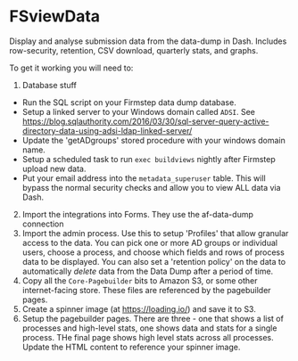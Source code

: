 # FSviewData
Display and analyse submission data from the data-dump in Dash. Includes row-security, retention, CSV download, quarterly stats, and graphs.

To get it working you will need to:
1. Database stuff
- Run the SQL script on your Firmstep data dump database. 
- Setup a linked server to your Windows domain called `ADSI`. See https://blog.sqlauthority.com/2016/03/30/sql-server-query-active-directory-data-using-adsi-ldap-linked-server/
- Update the 'getADgroups' stored procedure with your windows domain name. 
- Setup a scheduled task to run `exec buildviews` nightly after Firmstep upload new data. 
- Put your email address into the `metadata_superuser` table. This will bypass the normal security checks and allow you to view ALL data via Dash.

2. Import the integrations into Forms. They use the af-data-dump connection
3. Import the admin process. Use this to setup 'Profiles' that allow granular access to the data. You can pick one or more AD groups or individual users, choose a process, and choose which fields and rows of process data to be displayed. You can also set a 'retention policy' on the data to automatically *delete* data from the Data Dump after a period of time.
4. Copy all the `Core-Pagebuilder` bits to Amazon S3, or some other internet-facing store. These files are referenced by the pagebuilder pages.
5. Create a spinner image (at https://loading.io/) and save it to S3.
6. Setup the pagebuilder pages. There are three - one that shows a list of processes and high-level stats, one shows data and stats for a single process. THe final page shows high level stats across all processes. Update the HTML content to reference your spinner image.

